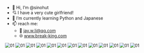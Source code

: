 - 👋 Hi, I’m @sinohut
- 💘 I have a very cute girlfriend!
- 🌱 I’m currently learning Python and Japanese
- 📫 reach me:
	- 📧 jay.w.li@qq.com
	- 🌐 www.break-king.com

![01](https://user-images.githubusercontent.com/49137281/144226329-c35d8ab2-e6cf-4e1f-bbd9-eb2feb915f9b.gif)
![01](https://user-images.githubusercontent.com/49137281/144226360-6524fa01-562a-4165-a4cd-24bfc0d3938b.gif)
![01](https://user-images.githubusercontent.com/49137281/144226370-36588e5d-a874-44d8-b3a3-5193e206a078.gif)
![01](https://user-images.githubusercontent.com/49137281/144226375-8a366930-c7ce-4b18-907f-acf96074598b.gif)
![01](https://user-images.githubusercontent.com/49137281/144226396-3696ea38-c0c8-4550-9937-34794a9185bd.gif)
![01](https://user-images.githubusercontent.com/49137281/144226347-293c611a-64e5-4c4e-87e3-74310619bbad.gif)
![01](https://user-images.githubusercontent.com/49137281/144226424-0f620f7e-812f-4d65-a686-4e620892bfde.gif)
![01](https://user-images.githubusercontent.com/49137281/144226433-519ce2bf-8713-4263-9c2d-0d97983274f8.gif)
![01](https://user-images.githubusercontent.com/49137281/144226435-795564ae-7519-42c9-9588-4f12f86c663d.gif)
![01](https://user-images.githubusercontent.com/49137281/144226443-bd422f3f-7257-4775-b89b-770378c2e42b.gif)
![01](https://user-images.githubusercontent.com/49137281/144226417-83653751-f198-4b49-ac89-452a0171e98a.gif)
![01](https://user-images.githubusercontent.com/49137281/144226477-25dc5891-e306-4041-bd2b-e326102dda5d.gif)
![01](https://user-images.githubusercontent.com/49137281/144226471-4c17e242-756e-41e9-b09f-27a971ed171f.gif)







<!---
sinohut/sinohut is a ✨ special ✨ repository because its `README.md` (this file) appears on your GitHub profile.
You can click the Preview link to take a look at your changes.
--->

